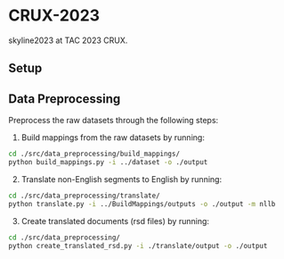 # CRUX-2023

skyline2023 at TAC 2023 CRUX.

## Setup


## Data Preprocessing
Preprocess the raw datasets through the following steps:

1. Build mappings from the raw datasets by running:
  ```bash
  cd ./src/data_preprocessing/build_mappings/
  python build_mappings.py -i ../dataset -o ./output
  ```

2. Translate non-English segments to English by running:
  ```bash
  cd ./src/data_preprocessing/translate/
  python translate.py -i ../BuildMappings/outputs -o ./output -m nllb
  ```

3. Create translated documents (rsd files) by running:
  ```bash
  cd ./src/data_preprocessing/
  python create_translated_rsd.py -i ./translate/output -o ./output
  ```
